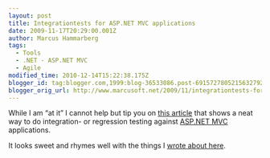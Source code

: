 ```yaml
---
layout: post
title: Integrationtests for ASP.NET MVC applications
date: 2009-11-17T20:29:00.001Z
author: Marcus Hammarberg
tags:
  - Tools
  - .NET - ASP.NET MVC
  - Agile
modified_time: 2010-12-14T15:22:38.175Z
blogger_id: tag:blogger.com,1999:blog-36533086.post-6915727805215632792
blogger_orig_url: http://www.marcusoft.net/2009/11/integrationtests-for-aspnet-mvc.html
---
```



While I am “at it” I cannot help but tip you on <a
href="http://blog.codeville.net/2009/06/11/integration-testing-your-aspnet-mvc-application/"
target="_blank">this article</a> that shows a neat way to do
integration- or regression testing against
<a href="http://www.asp.net/mVC/" target="_blank">ASP.NET MVC</a>
applications.

It looks sweet and rhymes well with the things I <a
href="http://www.marcusoft.net/2009/11/agile-testing-some-thoughts-after.html"
target="_blank">wrote about here</a>.
